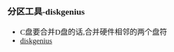 <span  style="font-family: Simsun,serif; font-size: 17px; ">

### 分区工具-diskgenius

- C盘要合并D盘的话,合并硬件相邻的两个盘符
- [diskgenius](https://www.diskgenius.cn/help/system-migration.php)

</span>